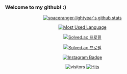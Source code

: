 ### Welcome to my github! :) 

<div align=center>
  
  [![spaceranger-lightyear's github stats](https://github-readme-stats.vercel.app/api?username=spaceranger-lightyear&show_icons=true&theme=buefy)](https://github.com/spaceranger-lightyear/github-readme-stats)
  
  [![Most Used Language](https://github-readme-stats.vercel.app/api/top-langs/?username=spaceranger-lightyear&layout=compact&theme=buefy)](https://github.com/anuraghazra/github-readme-stats)

  [![Solved.ac 프로필](http://mazassumnida.wtf/api/v2/generate_badge?boj=spacerangerlightyear)](https://solved.ac/spacerangerlightyear)
  
  [![Solved.ac 프로필](http://mazassumnida.wtf/api/mini/generate_badge?boj=spacerangerlightyear)](https://solved.ac/spacerangerlightyear)

  [![Instagram Badge](https://img.shields.io/badge/-Instagram-dd2a7b?style=flat-square&logo=instagram&logoColor=white&link=https://www.instagram.com/spaceranger.lightyear/?hl=ko)](https://www.instagram.com/spaceranger.lightyear/?hl=ko)

![visitors](https://visitor-badge.laobi.icu/badge?page_id=spaceranger-lightyear.spaceranger-lightyear)
  [![Hits](https://hits.seeyoufarm.com/api/count/incr/badge.svg?url=https%3A%2F%2Fgithub.com%2Fspaceranger-lightyearhit-counter&count_bg=%237EB3FF&title_bg=%23FFE5E5&icon=&icon_color=%23E7E7E7&title=hits&edge_flat=false)](https://hits.seeyoufarm.com)


</div>
<!--
**spaceranger-lightyear/spaceranger-lightyear** is a ✨ _special_ ✨ repository because its `README.md` (this file) appears on your GitHub profile.

Here are some ideas to get you started:

- 🔭 I’m currently working on ...
- 🌱 I’m currently learning ...
- 💬 Ask me about ...
- 📫 How to reach me: ...
- 😄 Pronouns: ...
- ⚡ Fun fact: ...
-->
 
